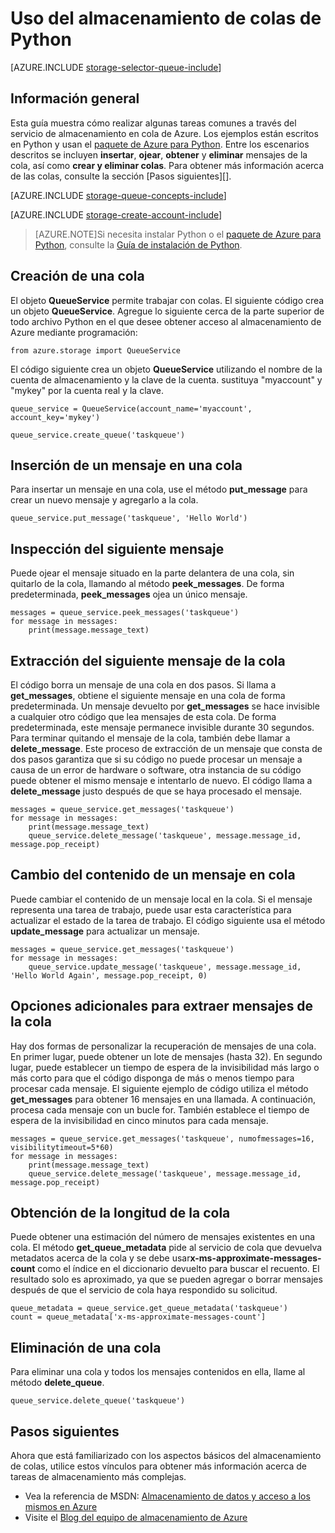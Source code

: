 <properties 
	pageTitle="Uso del almacenamiento de colas de Python | Microsoft Azure" 
	description="Aprenda a usar el servicio de colas de Azure de Python para crear y eliminar colas e insertar, obtener y eliminar mensajes." 
	services="storage" 
	documentationCenter="python" 
	authors="huguesv" 
	manager="wpickett" 
	editor=""/>

<tags 
	ms.service="storage" 
	ms.workload="storage" 
	ms.tgt_pltfrm="na" 
	ms.devlang="python" 
	ms.topic="article" 
	ms.date="03/11/2015" 
	ms.author="huvalo"/>

# Uso del almacenamiento de colas de Python

[AZURE.INCLUDE [storage-selector-queue-include](../../includes/storage-selector-queue-include.md)]

## Información general

Esta guía muestra cómo realizar algunas tareas comunes a través del servicio de almacenamiento en cola de Azure. Los ejemplos están escritos en Python y usan el [paquete de Azure para Python][]. Entre los escenarios descritos se incluyen **insertar**, **ojear**, **obtener** y **eliminar** mensajes de la cola, así como **crear y eliminar colas**. Para obtener más información acerca de las colas, consulte la sección [Pasos siguientes][].

[AZURE.INCLUDE [storage-queue-concepts-include](../../includes/storage-queue-concepts-include.md)]

[AZURE.INCLUDE [storage-create-account-include](../../includes/storage-create-account-include.md)]


> [AZURE.NOTE]Si necesita instalar Python o el [paquete de Azure para Python][], consulte la [Guía de instalación de Python](../python-how-to-install.md).

## Creación de una cola

El objeto **QueueService** permite trabajar con colas. El siguiente código crea un objeto **QueueService**. Agregue lo siguiente cerca de la parte superior de todo archivo Python en el que desee obtener acceso al almacenamiento de Azure mediante programación:

	from azure.storage import QueueService

El código siguiente crea un objeto **QueueService** utilizando el nombre de la cuenta de almacenamiento y la clave de la cuenta. sustituya "myaccount" y "mykey" por la cuenta real y la clave.

	queue_service = QueueService(account_name='myaccount', account_key='mykey')

	queue_service.create_queue('taskqueue')


## Inserción de un mensaje en una cola

Para insertar un mensaje en una cola, use el método **put\_message** para crear un nuevo mensaje y agregarlo a la cola.

	queue_service.put_message('taskqueue', 'Hello World')


## Inspección del siguiente mensaje

Puede ojear el mensaje situado en la parte delantera de una cola, sin quitarlo de la cola, llamando al método **peek\_messages**. De forma predeterminada, **peek\_messages** ojea un único mensaje.

	messages = queue_service.peek_messages('taskqueue')
	for message in messages:
		print(message.message_text)


## Extracción del siguiente mensaje de la cola

El código borra un mensaje de una cola en dos pasos. Si llama a **get\_messages**, obtiene el siguiente mensaje en una cola de forma predeterminada. Un mensaje devuelto por **get\_messages** se hace invisible a cualquier otro código que lea mensajes de esta cola. De forma predeterminada, este mensaje permanece invisible durante 30 segundos. Para terminar quitando el mensaje de la cola, también debe llamar a **delete\_message**. Este proceso de extracción de un mensaje que consta de dos pasos garantiza que si su código no puede procesar un mensaje a causa de un error de hardware o software, otra instancia de su código puede obtener el mismo mensaje e intentarlo de nuevo. El código llama a **delete\_message** justo después de que se haya procesado el mensaje.

	messages = queue_service.get_messages('taskqueue')
	for message in messages:
		print(message.message_text)
		queue_service.delete_message('taskqueue', message.message_id, message.pop_receipt)


## Cambio del contenido de un mensaje en cola

Puede cambiar el contenido de un mensaje local en la cola. Si el mensaje representa una tarea de trabajo, puede usar esta característica para actualizar el estado de la tarea de trabajo. El código siguiente usa el método **update\_message** para actualizar un mensaje.

	messages = queue_service.get_messages('taskqueue')
	for message in messages:
		queue_service.update_message('taskqueue', message.message_id, 'Hello World Again', message.pop_receipt, 0)

## Opciones adicionales para extraer mensajes de la cola

Hay dos formas de personalizar la recuperación de mensajes de una cola. En primer lugar, puede obtener un lote de mensajes (hasta 32). En segundo lugar, puede establecer un tiempo de espera de la invisibilidad más largo o más corto para que el código disponga de más o menos tiempo para procesar cada mensaje. El siguiente ejemplo de código utiliza el método **get\_messages** para obtener 16 mensajes en una llamada. A continuación, procesa cada mensaje con un bucle for. También establece el tiempo de espera de la invisibilidad en cinco minutos para cada mensaje.

	messages = queue_service.get_messages('taskqueue', numofmessages=16, visibilitytimeout=5*60)
	for message in messages:
		print(message.message_text)
		queue_service.delete_message('taskqueue', message.message_id, message.pop_receipt)

## Obtención de la longitud de la cola

Puede obtener una estimación del número de mensajes existentes en una cola. El método **get\_queue\_metadata** pide al servicio de cola que devuelva metadatos acerca de la cola y se debe usar**x-ms-approximate-messages-count** como el índice en el diccionario devuelto para buscar el recuento. El resultado solo es aproximado, ya que se pueden agregar o borrar mensajes después de que el servicio de cola haya respondido su solicitud.

	queue_metadata = queue_service.get_queue_metadata('taskqueue')
	count = queue_metadata['x-ms-approximate-messages-count']

## Eliminación de una cola

Para eliminar una cola y todos los mensajes contenidos en ella, llame al método **delete\_queue**.

	queue_service.delete_queue('taskqueue')

## Pasos siguientes

Ahora que está familiarizado con los aspectos básicos del almacenamiento de colas, utilice estos vínculos para obtener más información acerca de tareas de almacenamiento más complejas.

-   Vea la referencia de MSDN: [Almacenamiento de datos y acceso a los mismos en Azure][]
-   Visite el [Blog del equipo de almacenamiento de Azure][]

[Almacenamiento de datos y acceso a los mismos en Azure]: http://msdn.microsoft.com/library/azure/gg433040.aspx
[Blog del equipo de almacenamiento de Azure]: http://blogs.msdn.com/b/windowsazurestorage/
[paquete de Azure para Python]: https://pypi.python.org/pypi/azure
 

<!---HONumber=August15_HO6-->